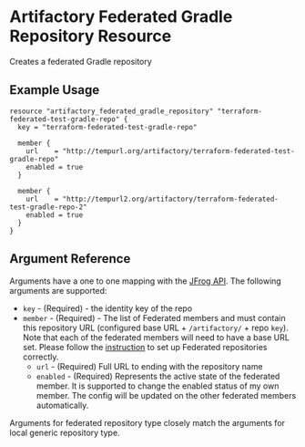 # Artifactory Federated Gradle Repository Resource

Creates a federated Gradle repository

## Example Usage

```hcl
resource "artifactory_federated_gradle_repository" "terraform-federated-test-gradle-repo" {
  key = "terraform-federated-test-gradle-repo"

  member {
    url    = "http://tempurl.org/artifactory/terraform-federated-test-gradle-repo"
    enabled = true
  }

  member {
    url    = "http://tempurl2.org/artifactory/terraform-federated-test-gradle-repo-2"
    enabled = true
  }
}
```

## Argument Reference

Arguments have a one to one mapping with the [JFrog API](https://www.jfrog.com/confluence/display/JFROG/Repository+Configuration+JSON#RepositoryConfigurationJSON-FederatedRepository). The following arguments are supported:

* `key` - (Required) - the identity key of the repo
* `member` - (Required) - The list of Federated members and must contain this repository URL (configured base URL + `/artifactory/` + repo `key`). Note that each of the federated members will need to have a base URL set. Please follow the [instruction](https://www.jfrog.com/confluence/display/JFROG/Working+with+Federated+Repositories#WorkingwithFederatedRepositories-SettingUpaFederatedRepository) to set up Federated repositories correctly.
    * `url` - (Required) Full URL to ending with the repository name
    * `enabled` - (Required) Represents the active state of the federated member. It is supported to change the enabled status of my own member. The config will be updated on the other federated members automatically.

Arguments for federated repository type closely match the arguments for local generic repository type.
